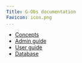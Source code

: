 ```yaml
---
Title: G-Obs documentation
Favicon: icon.png
...
```


* [Concepts](./concepts/)
* [Admin guide](./admin_guide/)
* [User guide](./user_guide/)
* [Database](./database/)
